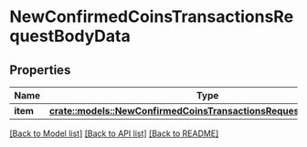 # NewConfirmedCoinsTransactionsRequestBodyData

## Properties

Name | Type | Description | Notes
------------ | ------------- | ------------- | -------------
**item** | [**crate::models::NewConfirmedCoinsTransactionsRequestBodyDataItem**](NewConfirmedCoinsTransactionsRequestBody_data_item.md) |  | 

[[Back to Model list]](../README.md#documentation-for-models) [[Back to API list]](../README.md#documentation-for-api-endpoints) [[Back to README]](../README.md)


